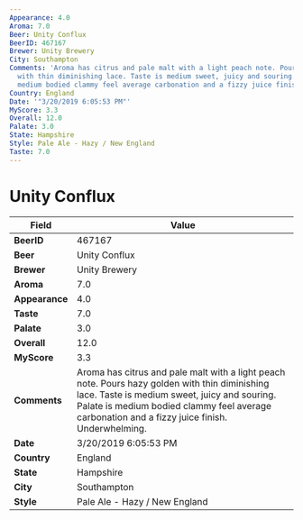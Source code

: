 ```yaml
---
Appearance: 4.0
Aroma: 7.0
Beer: Unity Conflux
BeerID: 467167
Brewer: Unity Brewery
City: Southampton
Comments: 'Aroma has citrus and pale malt with a light peach note. Pours hazy golden
  with thin diminishing lace. Taste is medium sweet, juicy and souring. Palate is
  medium bodied clammy feel average carbonation and a fizzy juice finish. Underwhelming. '
Country: England
Date: '"3/20/2019 6:05:53 PM"'
MyScore: 3.3
Overall: 12.0
Palate: 3.0
State: Hampshire
Style: Pale Ale - Hazy / New England
Taste: 7.0
---
```


# Unity Conflux

| Field         | Value |
|---------------|-------|
| **BeerID** | 467167 |
| **Beer** | Unity Conflux |
| **Brewer** | Unity Brewery |
| **Aroma** | 7.0 |
| **Appearance** | 4.0 |
| **Taste** | 7.0 |
| **Palate** | 3.0 |
| **Overall** | 12.0 |
| **MyScore** | 3.3 |
| **Comments** | Aroma has citrus and pale malt with a light peach note. Pours hazy golden with thin diminishing lace. Taste is medium sweet, juicy and souring. Palate is medium bodied clammy feel average carbonation and a fizzy juice finish. Underwhelming.  |
| **Date** | 3/20/2019 6:05:53 PM |
| **Country** | England |
| **State** | Hampshire |
| **City** | Southampton |
| **Style** | Pale Ale - Hazy / New England |
